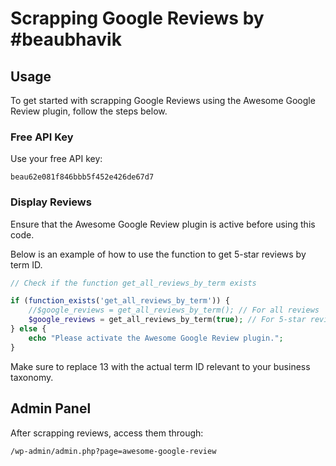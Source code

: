 # Scrapping Google Reviews by #beaubhavik

## Usage

To get started with scrapping Google Reviews using the Awesome Google Review plugin, follow the steps below.

### Free API Key

Use your free API key:

```shell
beau62e081f846bbb5f452e426de67d7
```

### Display Reviews

Ensure that the Awesome Google Review plugin is active before using this code.

Below is an example of how to use the function to get 5-star reviews by term ID.

```php
// Check if the function get_all_reviews_by_term exists

if (function_exists('get_all_reviews_by_term')) {
    //$google_reviews = get_all_reviews_by_term(); // For all reviews
    $google_reviews = get_all_reviews_by_term(true); // For 5-star reviews only
} else {
    echo "Please activate the Awesome Google Review plugin.";
}
```

Make sure to replace 13 with the actual term ID relevant to your business taxonomy.

## Admin Panel

After scrapping reviews, access them through:
```shell
/wp-admin/admin.php?page=awesome-google-review
```


